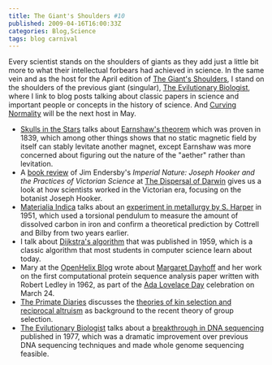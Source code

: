 ```yaml
---
title: The Giant's Shoulders #10
published: 2009-04-16T16:00:33Z
categories: Blog,Science
tags: blog carnival
---
```


Every scientist stands on the shoulders of giants as they add just a little bit more to what their intellectual forbears had achieved in science.  In the same vein and as the host for the April edition of <a href="http://ontheshouldersofgiants.wordpress.com/">The Giant's Shoulders</a>, I stand on the shoulders of the previous giant (singular), <a href="http://evilutionarybiologist.blogspot.com/">The Evilutionary Biologist</a>, where I link to blog posts talking about classic papers in science and important people or concepts in the history of science.  And <a href="http://www.rensenieuwenhuis.nl/">Curving Normality</a> will be the next host in May.

<ul>
<li><a href="http://skullsinthestars.com/">Skulls in the Stars</a> talks about <a href="http://skullsinthestars.com/2009/04/13/levitation-and-diamagnetism-or-leave-earnshaw-alone/">Earnshaw's theorem</a> which was proven in 1839, which among other things shows that no static magnetic field by itself can stably levitate another magnet, except Earnshaw was more concerned about figuring out the nature of the "aether" rather than levitation.</li>
<li>A <a href="http://thedispersalofdarwin.wordpress.com/2009/03/15/book-review-jim-endersbys-imperial-nature/">book review</a> of Jim Endersby's <cite>Imperial Nature: Joseph Hooker and the Practices of Victorian Science</cite> at <a href="http://thedispersalofdarwin.wordpress.com/">The Dispersal of Darwin</a> gives us a look at how scientists worked in the Victorian era, focusing on the botanist Joseph Hooker.</li>
<li><a href="http://materialiaindica.wordpress.com/">Materialia Indica</a> talks about an <a href="http://materialiaindica.wordpress.com/2009/04/08/classics-in-materials-science-harpers-experiments-with-snoek-pendulum/">experiment in metallurgy by S. Harper</a> in 1951, which used a torsional pendulum to measure the amount of dissolved carbon in iron and confirm a theoretical prediction by Cottrell and Bilby from two years earlier.</li>
<li>I talk about <a href="http://blog.chungyc.org/2009/04/dijkstras-algorithm/">Dijkstra's algorithm</a> that was published in 1959, which is a classic algorithm that most students in computer science learn about today.</li>
<li>Mary at the <a href="http://www.openhelix.com/blog/">OpenHelix Blog</a> wrote about <a href="http://www.openhelix.com/blog/?p=1078">Margaret Dayhoff</a> and her work on the first computational protein sequence analysis paper written with  Robert Ledley in 1962, as part of the <a href="http://findingada.com/">Ada Lovelace Day</a> celebration on March  24.</li>
<li><a href="http://network.nature.com/people/primatediaries/blog">The Primate Diaries</a> discusses the <a href="http://primatediaries.blogspot.com/2009/03/superorganisms-and-group-selection.html">theories of kin selection and reciprocal altruism</a> as background to the recent theory of group selection.</li>
<li><a href="http://evilutionarybiologist.blogspot.com/">The Evilutionary Biologist</a> talks about a <a href="http://evilutionarybiologist.blogspot.com/2007/05/this-weeks-citation-classic.html">breakthrough in DNA sequencing</a> published in 1977, which was a dramatic improvement over previous DNA sequencing techniques and made whole genome sequencing feasible.</li>
</ul>

